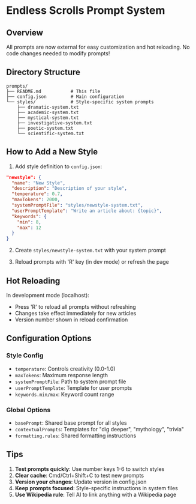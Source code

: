 # Endless Scrolls Prompt System

## Overview

All prompts are now external for easy customization and hot reloading. No code changes needed to modify prompts!

## Directory Structure

```
prompts/
├── README.md           # This file
├── config.json         # Main configuration
└── styles/             # Style-specific system prompts
    ├── dramatic-system.txt
    ├── academic-system.txt
    ├── mystical-system.txt
    ├── investigative-system.txt
    ├── poetic-system.txt
    └── scientific-system.txt
```

## How to Add a New Style

1. Add style definition to `config.json`:
```json
"newstyle": {
  "name": "New Style",
  "description": "Description of your style",
  "temperature": 0.7,
  "maxTokens": 2000,
  "systemPromptFile": "styles/newstyle-system.txt",
  "userPromptTemplate": "Write an article about: {topic}",
  "keywords": {
    "min": 8,
    "max": 12
  }
}
```

2. Create `styles/newstyle-system.txt` with your system prompt

3. Reload prompts with 'R' key (in dev mode) or refresh the page

## Hot Reloading

In development mode (localhost):
- Press 'R' to reload all prompts without refreshing
- Changes take effect immediately for new articles
- Version number shown in reload confirmation

## Configuration Options

### Style Config
- `temperature`: Controls creativity (0.0-1.0)
- `maxTokens`: Maximum response length
- `systemPromptFile`: Path to system prompt file
- `userPromptTemplate`: Template for user prompts
- `keywords.min/max`: Keyword count range

### Global Options
- `basePrompt`: Shared base prompt for all styles
- `contextualPrompts`: Templates for "dig deeper", "mythology", "trivia"
- `formatting.rules`: Shared formatting instructions

## Tips

1. **Test prompts quickly**: Use number keys 1-6 to switch styles
2. **Clear cache**: Cmd/Ctrl+Shift+C to test new prompts
3. **Version your changes**: Update version in config.json
4. **Keep prompts focused**: Style-specific instructions in system files
5. **Use Wikipedia rule**: Tell AI to link anything with a Wikipedia page